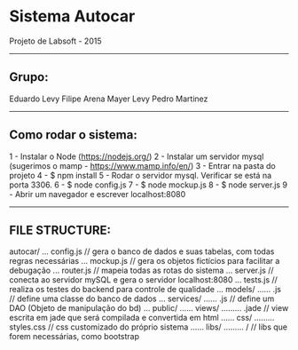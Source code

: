 # Sistema Autocar
Projeto de Labsoft - 2015

---------------------
Grupo:
---------------------
Eduardo Levy
Filipe Arena
Mayer Levy
Pedro Martinez

---------------------
Como rodar o sistema:
---------------------
1 - Instalar o Node (https://nodejs.org/)
2 - Instalar um servidor mysql (sugerimos o mamp - https://www.mamp.info/en/)
3 - Entrar na pasta do projeto
4 - $ npm install
5 - Rodar o servidor mysql. Verificar se está na porta 3306.
6 - $ node config.js
7 - $ node mockup.js
8 - $ node server.js
9 - Abrir um navegador e escrever localhost:8080

---------------------
FILE STRUCTURE:
---------------------
autocar/
... config.js 			// gera o banco de dados e suas tabelas, com todas regras necessárias
... mockup.js 			// gera os objetos fictícios para facilitar a debugação
... router.js 			// mapeia todas as rotas do sistema
... server.js 			// conecta ao servidor mySQL e gera o servidor localhost:8080
... tests.js 			// realiza os testes do backend para controle de qualidade
... models/
...... <entity>.js 		// define uma classe do banco de dados
... services/
...... <dao>.js 		// define um DAO (Objeto de manipulação do bd)
... public/
...... views/
......... <view>.jade 	// view escrita em jade que será compilada e convertida em html
...... css/
......... styles.css 	// css customizado do próprio sistema
...... libs/
......... <lib>/		// libs que forem necessárias, como bootstrap